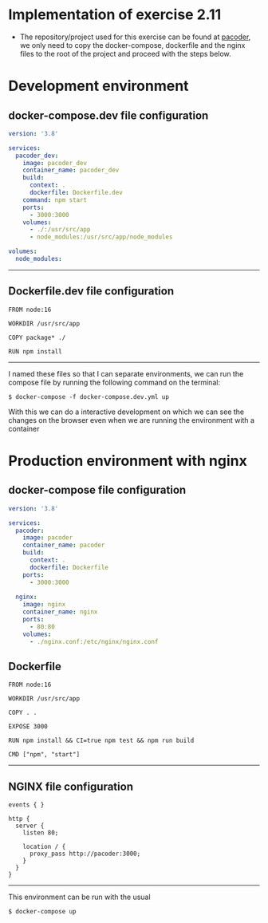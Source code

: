 # Implementation of exercise 2.11
- The repository/project used for this exercise can be found at [pacoder](https://github.com/PacoZG/pacoder), we only need to copy the docker-compose, dockerfile and the nginx files to the root of the project and proceed with the steps below.
# Development environment
## docker-compose.dev file configuration
```yaml
version: '3.8'

services:
  pacoder_dev:
    image: pacoder_dev
    container_name: pacoder_dev
    build:
      context: .
      dockerfile: Dockerfile.dev
    command: npm start
    ports:
      - 3000:3000
    volumes:
      - ./:/usr/src/app
      - node_modules:/usr/src/app/node_modules 

volumes:
  node_modules:
```
___
## Dockerfile.dev file configuration
```docker
FROM node:16

WORKDIR /usr/src/app

COPY package* ./

RUN npm install
```
___

I named these files so that I can separate environments, we can run the compose file by running the following command on the terminal:
```
$ docker-compose -f docker-compose.dev.yml up
```
With this we can do a interactive development on which we can see the changes on the browser even when we are running the environment with a container

# Production environment with nginx

## docker-compose file configuration
```yaml
version: '3.8'

services:
  pacoder:
    image: pacoder
    container_name: pacoder
    build:
      context: .
      dockerfile: Dockerfile
    ports:
      - 3000:3000
  
  nginx:
    image: nginx
    container_name: nginx
    ports:
      - 80:80
    volumes:
      - ./nginx.conf:/etc/nginx/nginx.conf
```
## Dockerfile
```docker
FROM node:16

WORKDIR /usr/src/app

COPY . .

EXPOSE 3000

RUN npm install && CI=true npm test && npm run build

CMD ["npm", "start"]
```
___
## NGINX file configuration

```nginx
events { }

http {
  server {
    listen 80;
    
    location / {
      proxy_pass http://pacoder:3000;
    }
  }
}
```
___

This environment can be run with the usual
```
$ docker-compose up
```